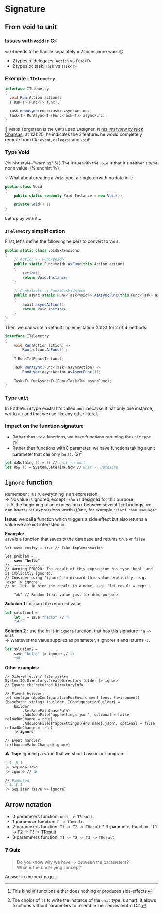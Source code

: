 # Signature

## From void to unit

### Issues with `void` in C♯

`void` needs to be handle separately = 2 times more work 😠

* 2 types of delegates: `Action` vs `Func<T>`
* 2 types od task: `Task` vs `Task<T>`

### Exemple : `ITelemetry`

```csharp
interface ITelemetry
{
  void Run(Action action);
  T Run<T>(Func<T> func);

  Task RunAsync(Func<Task> asyncAction);
  Task<T> RunAsync<T>(Func<Task<T>> asyncFunc);
}
```

🔗 Mads Torgersen is the C#'s Lead Designer. In [his interview by Nick Chapsas](https://youtu.be/T9UqIkuGnuo?si=9qFyQ0J1EsUjCkNP\&t=5071), at 1:21:25, he indicates the 3 features he would completely remove from C#: `event`, `delegate` and `void`!

### Type Void

{% hint style="warning" %}
The issue with the `void` is that it's neither a type nor a value.
{% endhint %}

💡 What about creating a `Void` type, a singleton with no data in it:

```csharp
public class Void
{
    public static readonly Void Instance = new Void();

    private Void() {}
}
```

Let's play with it...

### `ITelemetry` simplification

First, let's define the following helpers to convert to `Void` :

```csharp
public static class VoidExtensions
{
    // Action -> Func<Void>
    public static Func<Void> AsFunc(this Action action)
    {
        action();
        return Void.Instance;
    }

    // Func<Task> -> Func<Task<Void>>
    public async static Func<Task<Void>> AsAsyncFunc(this Func<Task> asyncAction)
    {
        await asyncAction();
        return Void.Instance;
    }
}
```

Then, we can write a default implementation (C♯ 8) for 2 of 4 methods:

```csharp
interface ITelemetry
{
    void Run(Action action) =>
        Run(action.AsFunc());

    T Run<T>(Func<T> func);

    Task RunAsync(Func<Task> asyncAction) =>
        RunAsync(asyncAction.AsAsyncFunc());

    Task<T> RunAsync<T>(Func<Task<T>> asyncFunc);
}
```

### Type `unit`

In F♯ the`Void` type exists! It's called `unit` because it has only one instance, written`()` and that we use like any other literal.

### Impact on the function signature

* Rather than `void` functions, we have functions returning the `unit` type. (1)[^1]
* Rather than functions with 0 parameter, we have functions taking a unit parameter that can only be `()`. (2)[^2]

```fsharp
let doNothing () = () // unit -> unit
let now () = System.DateTime.Now // unit -> DateTime
```

## `ignore` function

Remember : in F♯, everything is an expression.\
→ No value is ignored, except `()`/`unit` designed for this purpose\
→ At the beginning of an expression or between several `let` bindings, we can insert `unit` expressions worth ()/unit, for example `printf "mon message"`

**Issue:** we call a function which triggers a side-effect but also returns a value we are not interested in.

**Example:**\
`save` is a function that saves to the database and returns `true` or `false`

<pre class="language-fsharp"><code class="lang-fsharp">let save entity = true // Fake implementation

let problem =
<strong>    save "hello"
</strong>//  ~~~~~~~~~~~~ ⚠️
// Warning FS0020: The result of this expression has type 'bool' and is implicitly ignored.
// Consider using 'ignore' to discard this value explicitly, e.g. 'expr |> ignore',
// or 'let' to bind the result to a name, e.g. 'let result = expr'.

    "ok" // Random final value just for demo purpose
</code></pre>

**Solution 1 :** discard the returned value

```fsharp
let solution1 =
    let _ = save "hello" // 👌
    "ok"
```

**Solution 2 :** use the built-in `ignore` function, that has this signature :`'a -> unit`\
→ Whatever the value supplied as parameter, it ignores it and returns `()`.

```fsharp
let solution2 =
    save "hello" |> ignore // 👍
    "ok"
```

**Other examples:**

<pre class="language-fsharp"><code class="lang-fsharp">// Side-effects / file system
System.IO.Directory.CreateDirectory folder |> ignore
// Ignore the returned DirectoryInfo

// Fluent builder:
let configureAppConfigurationForEnvironment (env: Environment) (basePath: string) (builder: IConfigurationBuilder) =
    builder
        .SetBasePath(basePath)
        .AddJsonFile("appsettings.json", optional = false, reloadOnChange = true)
        .AddJsonFile($"appsettings.{env.name}.json", optional = false, reloadOnChange = true)
<strong>    |> ignore
</strong>
// Event handler:
textbox.onValueChanged(ignore)
</code></pre>

:warning: **Trap:** ignoring a value that we should use in our program.

```fsharp
[ 1..5 ]
|> Seq.map save
|> ignore // 💣

// Expected
[ 1..5 ]
|> Seq.iter (save >> ignore)
```

## Arrow notation

* 0-parameters function: `unit -> TResult`.
* 1-parameter  function: `T -> TResult`.
* 2-parameters function: `T1 -> T2 -> TResult` \* 3-parameter function: \`T1 -> T2 -> T3 -> TResult
* 3-parameters function: `T1 -> T2 -> T3 -> TResult`

### ❓ **Quiz**

> Do you know why we have `->` between the parameters? \
> What is the underlying concept?

Answer in the next page...

[^1]: This kind of functions either does nothing or produces side-effects.

[^2]: The choice of `()` to write the instance of the `unit` type is smart: it allows functions without parameters to resemble their equivalent in C#.
